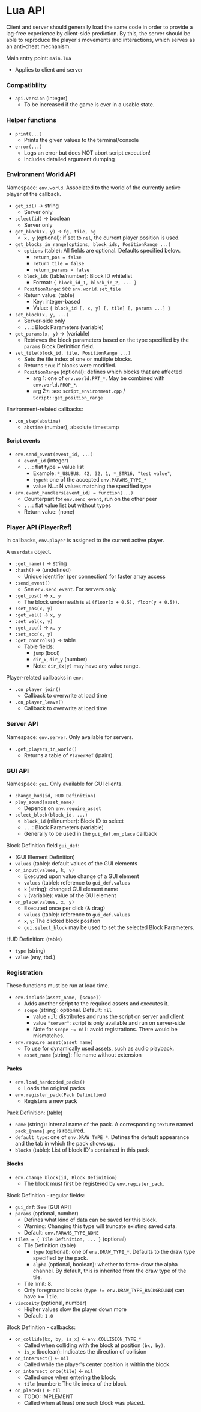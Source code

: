 # Lua API

Client and server should generally load the same code in
order to provide a lag-free experience by client-side prediction.
By this, the server should be able to reproduce the player's movements
and interactions, which serves as an anti-cheat mechanism.

Main entry point: `main.lua`

 * Applies to client and server


### Compatibility

 * `api.version` (integer)
    * To be increased if the game is ever in a usable state.


### Helper functions

 * `print(...)`
    * Prints the given values to the terminal/console
 * `error(...)`
    * Logs an error but does NOT abort script execution!
    * Includes detailed argument dumping


### Environment World API

Namespace: `env.world`. Associated to the world of the currently
active player of the callback.

 * `get_id()` -> string
    * Server only
 * `select(id)` -> boolean
    * Server only
 * `get_block(x, y)` -> `fg, tile, bg`
    * `x, y` (optional): if set to `nil`, the current player position is used.
 * `get_blocks_in_range(options, block_ids, PositionRange ...)`
    * `options` (table): All fields are optional. Defaults specified below.
        * `return_pos = false`
        * `return_tile = false`
        * `return_params = false`
    * `block_ids` (table/number): Block ID whitelist
        * Format: `{ block_id_1, block_id_2, ... }`
    * `PositionRange`: see `env.world.set_tile`
    * Return value: (table)
        * Key: integer-based
        * Value: `{ block_id [, x, y] [, tile] [, params ...] }`
 * `set_block(x, y, ...)`
    * Server-side only
    * `...`: Block Parameters (variable)
 * `get_params(x, y)` -> (variable)
    * Retrieves the block parameters based on the type specified by the
      `params` Block Definition field.
 * `set_tile(block_id, tile, PositionRange ...)`
    * Sets the tile index of one or multiple blocks.
    * Returns `true` if blocks were modified.
    * `PositionRange` (optional): defines which blocks that are affected
        * arg 1: one of `env.world.PRT_*`. May be combined with `env.world.PROP_*`.
        * arg 2+: see `script_environment.cpp` / `Script::get_position_range`

Environment-related callbacks:

 * `.on_step(abstime)`
    * `abstime` (number), absolute timestamp


#### Script events

 * `env.send_event(event_id, ...)`
    * `event_id` (integer)
    * `...`: flat type + value list
        * Example: `*_U8U8U8, 42, 32, 1, *_STR16, "test value"`,
        * `typeN`: one of the accepted `env.PARAMS_TYPE_*`
        * value N...: N values matching the specified type
* `env.event_handlers[event_id] = function(...)`
    * Counterpart for `env.send_event`, run on the other peer
    * `...`: flat value list but without types
    * Return value: (none)


### Player API (PlayerRef)

In callbacks, `env.player` is assigned to the current active player.

A `userdata` object.

 * `:get_name()` -> string
 * `:hash()` -> (undefined)
    * Unique identifier (per connection) for faster array access
 * `:send_event()`
    * See `env.send_event`. For servers only.
 * `:get_pos()` -> `x, y`
    * The block underneath is at `(floor(x + 0.5), floor(y + 0.5))`.
 * `:set_pos(x, y)`
 * `:get_vel()` -> `x, y`
 * `:set_vel(x, y)`
 * `:get_acc()` -> `x, y`
 * `:set_acc(x, y)`
 * `:get_controls()` -> table
    * Table fields:
       * `jump` (bool)
       * `dir_x`, `dir_y` (number)
       * Note: `dir_(x|y)` may have any value range.

Player-related callbacks in `env`:

 * `.on_player_join()`
    * Callback to overwrite at load time
 * `.on_player_leave()`
    * Callback to overwrite at load time


### Server API

Namespace: `env.server`. Only available for servers.

 * `.get_players_in_world()`
    * Returns a table of `PlayerRef` (ipairs).


### GUI API

Namespace: `gui`. Only available for GUI clients.

 * `change_hud(id, HUD Definition)`
 * `play_sound(asset_name)`
    * Depends on `env.require_asset`
 * `select_block(block_id, ...)`
    * `block_id` (nil/number): Block ID to select
    * `...`: Block Parameters (variable)
    * Generally to be used in the `gui_def.on_place` callback


Block Definition field `gui_def`:

 * (GUI Element Definition)
 * `values` (table): default values of the GUI elements
 * `on_input(values, k, v)`
    * Executed upon value change of a GUI element
    * `values` (table): reference to `gui_def.values`
    * `k` (string): changed GUI element name
    * `v` (variable): value of the GUI element
 * `on_place(values, x, y)`
    * Executed once per click (& drag)
    * `values` (table): reference to `gui_def.values`
    * `x`, `y`: The clicked block position
    * `gui.select_block` may be used to set the selected Block Parameters.

HUD Definition: (table)

 * `type` (string)
 * `value` (any, tbd.)


### Registration

These functions must be run at load time.

 * `env.include(asset_name, [scope])`
    * Adds another script to the required assets and executes it.
    * `scope` (string): optional. Default: `nil`
       * value `nil`: distributes and runs the script on server and client
       * value `"server"`: script is only available and run on server-side
       * Note for `scope ~= nil`: avoid registrations. There would be mismatches.
 * `env.require_asset(asset_name)`
    * To use for dynamically used assets, such as audio playback.
    * `asset_name` (string): file name without extension


#### Packs

 * `env.load_hardcoded_packs()`
    * Loads the original packs
 * `env.register_pack(Pack Definition)`
    * Registers a new pack

Pack Definition: (table)

 * `name` (string): Internal name of the pack. A corresponding
   texture named `pack_{name}.png` is required.
 * `default_type`: one of `env.DRAW_TYPE_*`. Defines the default
   appearance and the tab in which the pack shows up.
 * `blocks` (table): List of block ID's contained in this pack


#### Blocks

 * `env.change_block(id, Block Definition)`
    * The block must first be registered by `env.register_pack`.

Block Definition - regular fields:

 * `gui_def`: See [GUI API]
 * `params` (optional, number)
    * Defines what kind of data can be saved for this block.
    * Warning: Changing this type will truncate existing saved data.
    * Default: `env.PARAMS_TYPE_NONE`
 * `tiles = { Tile Definition, ... }` (optional)
    * Tile Definition (table)
        * `type` (optional): one of `env.DRAW_TYPE_*`.
          Defaults to the draw type specified by the pack.
        * `alpha` (optional, boolean): whether to force-draw the alpha channel.
          By default, this is inherited from the draw type of the tile.
    * Tile limit: 8.
    * Only foreground blocks (`type != env.DRAW_TYPE_BACKGROUND`) can have >= 1 tile.
 * `viscosity` (optional, number)
    * Higher values slow the player down more
    * Default: `1.0`

Block Definition - callbacks:

 * `on_collide(bx, by, is_x)` <- `env.COLLISION_TYPE_*`
    * Called when colliding with the block at position `(bx, by)`.
    * `is_x` (boolean): Indicates the direction of collision
 * `on_intersect()` <- `nil`
    * Called while the player's center position is within the block.
 * `on_intersect_once(tile)` <- `nil`
    * Called once when entering the block.
    * `tile` (number): The tile index of the block
 * `on_placed()` <- `nil`
    * TODO: IMPLEMENT
    * Called when at least one such block was placed.
